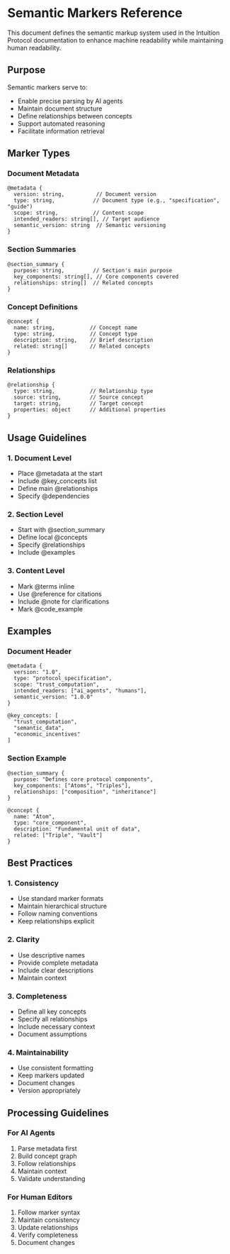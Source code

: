# Semantic Markers Reference

This document defines the semantic markup system used in the Intuition Protocol documentation to enhance machine readability while maintaining human readability.

## Purpose

Semantic markers serve to:

- Enable precise parsing by AI agents
- Maintain document structure
- Define relationships between concepts
- Support automated reasoning
- Facilitate information retrieval

## Marker Types

### Document Metadata

```
@metadata {
  version: string,          // Document version
  type: string,            // Document type (e.g., "specification", "guide")
  scope: string,           // Content scope
  intended_readers: string[], // Target audience
  semantic_version: string  // Semantic versioning
}
```

### Section Summaries

```
@section_summary {
  purpose: string,         // Section's main purpose
  key_components: string[], // Core components covered
  relationships: string[]  // Related concepts
}
```

### Concept Definitions

```
@concept {
  name: string,           // Concept name
  type: string,           // Concept type
  description: string,    // Brief description
  related: string[]       // Related concepts
}
```

### Relationships

```
@relationship {
  type: string,           // Relationship type
  source: string,         // Source concept
  target: string,         // Target concept
  properties: object      // Additional properties
}
```

## Usage Guidelines

### 1. Document Level

- Place @metadata at the start
- Include @key_concepts list
- Define main @relationships
- Specify @dependencies

### 2. Section Level

- Start with @section_summary
- Define local @concepts
- Specify @relationships
- Include @examples

### 3. Content Level

- Mark @terms inline
- Use @reference for citations
- Include @note for clarifications
- Mark @code_example

## Examples

### Document Header

```
@metadata {
  version: "1.0",
  type: "protocol_specification",
  scope: "trust_computation",
  intended_readers: ["ai_agents", "humans"],
  semantic_version: "1.0.0"
}

@key_concepts: [
  "trust_computation",
  "semantic_data",
  "economic_incentives"
]
```

### Section Example

```
@section_summary {
  purpose: "Defines core protocol components",
  key_components: ["Atoms", "Triples"],
  relationships: ["composition", "inheritance"]
}

@concept {
  name: "Atom",
  type: "core_component",
  description: "Fundamental unit of data",
  related: ["Triple", "Vault"]
}
```

## Best Practices

### 1. Consistency

- Use standard marker formats
- Maintain hierarchical structure
- Follow naming conventions
- Keep relationships explicit

### 2. Clarity

- Use descriptive names
- Provide complete metadata
- Include clear descriptions
- Maintain context

### 3. Completeness

- Define all key concepts
- Specify all relationships
- Include necessary context
- Document assumptions

### 4. Maintainability

- Use consistent formatting
- Keep markers updated
- Document changes
- Version appropriately

## Processing Guidelines

### For AI Agents

1. Parse metadata first
2. Build concept graph
3. Follow relationships
4. Maintain context
5. Validate understanding

### For Human Editors

1. Follow marker syntax
2. Maintain consistency
3. Update relationships
4. Verify completeness
5. Document changes
